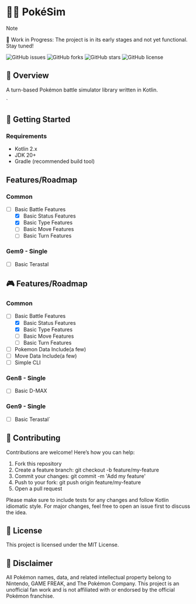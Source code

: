 # 🐱‍🏍 PokéSim
> [!NOTE]
> 🚧 Work in Progress: The project is in its early stages and not yet functional. Stay tuned!

![GitHub issues](https://img.shields.io/github/issues/sasakirione/PokeSim)
![GitHub forks](https://img.shields.io/github/forks/sasakirione/PokeSim)
![GitHub stars](https://img.shields.io/github/stars/sasakirione/PokeSim)
![GitHub license](https://img.shields.io/github/license/sasakirione/PokeSim)

## 📗 Overview
A turn-based Pokémon battle simulator library written in Kotlin.

`
## 🚀 Getting Started
### Requirements
 - Kotlin 2.x
 - JDK 20+
 - Gradle (recommended build tool)

## Features/Roadmap
### Common
 - [ ] Basic Battle Features
   - [x] Basic Status Features
   - [x] Basic Type Features
   - [ ] Basic Move Features
   - [ ] Basic Turn Features

### Gem9 - Single
 - [ ] Basic Terastal

## 🎮 Features/Roadmap
### Common
 - [ ] Basic Battle Features
   - [x] Basic Status Features
   - [x] Basic Type Features
   - [ ] Basic Move Features
   - [ ] Basic Turn Features
 - [ ] Pokemon Data Include(a few)
 - [ ] Move Data Include(a few)
 - [ ] Simple CLI

### Gen8 - Single
- [ ] Basic D-MAX

### Gen9 - Single
 - [ ] Basic Terastal`


## 🤝 Contributing

Contributions are welcome! Here’s how you can help:
1.	Fork this repository
2.	Create a feature branch: git checkout -b feature/my-feature
3.	Commit your changes: git commit -m 'Add my feature'
4.	Push to your fork: git push origin feature/my-feature
5.	Open a pull request

Please make sure to include tests for any changes and follow Kotlin idiomatic style.
For major changes, feel free to open an issue first to discuss the idea.


## 📄 License

This project is licensed under the MIT License.


## 🙏 Disclaimer

All Pokémon names, data, and related intellectual property belong to Nintendo, GAME FREAK, and The Pokémon Company.
This project is an unofficial fan work and is not affiliated with or endorsed by the official Pokémon franchise.